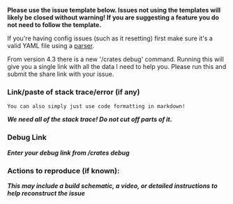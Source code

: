 **Please use the issue template below. Issues not using the templates will likely be closed without warning! If you are suggesting a feature you do not need to follow the template.**

If you're having config issues (such as it resetting) first make sure it's a valid YAML file using a [parser](http://yaml-online-parser.appspot.com).

From version 4.3 there is a new '/crates debug' command. Running this will give you a single link with all the data I need to help you. Please run this and submit the share link with your issue.

### Link/paste of stack trace/error (if any)

    You can also simply just use code formatting in markdown!
___We need all of the stack trace! Do not cut off parts of it.___

### Debug Link
___Enter your debug link from /crates debug___

### Actions to reproduce (if known):
___This may include a build schematic, a video, or detailed instructions to help reconstruct the issue___